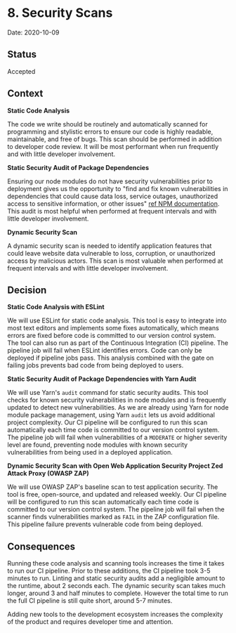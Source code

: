 # 8. Security Scans

Date: 2020-10-09

## Status

Accepted

## Context

**Static Code Analysis**

The code we write should be routinely and automatically scanned for programming and stylistic errors to ensure our code is highly readable, maintainable, and free of bugs. This scan should be performed in addition to developer code review. It will be most performant when run frequently and with little developer involvement.

**Static Security Audit of Package Dependencies**

Ensuring our node modules do not have security vulnerabilities prior to deployment gives us the opportunity to "find and fix known vulnerabilities in dependencies that could cause data loss, service outages, unauthorized access to sensitive information, or other issues" [ref NPM documentation](https://docs.npmjs.com/auditing-package-dependencies-for-security-vulnerabilities). This audit is most helpful when performed at frequent intervals and with little developer involvement.

**Dynamic Security Scan**

A dynamic security scan is needed to identify application features that could leave website data vulnerable to loss, corruption, or unauthorized access by malicious actors. This scan is most valuable when performed at frequent intervals and with little developer involvement.

## Decision

**Static Code Analysis with ESLint**

We will use ESLint for static code analysis. This tool is easy to integrate into most text editors and implements some fixes automatically, which means errors are fixed before code is committed to our version control system. The tool can also run as part of the Continuous Integration (CI) pipeline. The pipeline job will fail when ESLint identifies errors. Code can only be deployed if pipeline jobs pass. This analysis combined with the gate on failing jobs prevents bad code from being deployed to users.

**Static Security Audit of Package Dependencies with Yarn Audit**

We will use Yarn's `audit` command for static security audits. This tool checks for known security vulnerabilities in node modules and is frequently updated to detect new vulnerabilities. As we are already using Yarn for node module package management, using Yarn `audit` lets us avoid additional project complexity. Our CI pipeline will be configured to run this scan automatically each time code is committed to our version control system. The pipeline job will fail when vulnerabilities of a `MODERATE` or higher severity level are found, preventing node modules with known security vulnerabilities from being used in a deployed application.

**Dynamic Security Scan with Open Web Application Security Project Zed Attack Proxy (OWASP ZAP)**

We will use OWASP ZAP's baseline scan to test application security. The tool is free, open-source, and updated and released weekly. Our CI pipeline will be configured to run this scan automatically each time code is committed to our version control system. The pipeline job will fail when the scanner finds vulnerabilities marked as `FAIL` in the ZAP configuration file. This pipeline failure prevents vulnerable code from being deployed.

## Consequences

Running these code analysis and scanning tools increases the time it takes to run our CI pipeline. Prior to these additions, the CI pipeline took 3-5 minutes to run. Linting and static security audits add a negligible amount to the runtime, about 2 seconds each. The dynamic security scan takes much longer, around 3 and half minutes to complete. However the total time to run the full CI pipeline is still quite short, around 5-7 minutes.

Adding new tools to the development ecosystem increases the complexity of the product and requires developer time and attention.
